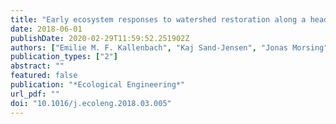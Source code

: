 ```yaml
---
title: "Early ecosystem responses to watershed restoration along a headwater stream"
date: 2018-06-01
publishDate: 2020-02-29T11:59:52.251902Z
authors: ["Emilie M. F. Kallenbach", "Kaj Sand-Jensen", "Jonas Morsing", "Kenneth Thorø Martinsen", "Theis Kragh", "Karsten Raulund-Rasmussen", "Lars Baastrup-Spohr"]
publication_types: ["2"]
abstract: ""
featured: false
publication: "*Ecological Engineering*"
url_pdf: ""
doi: "10.1016/j.ecoleng.2018.03.005"
---
```


